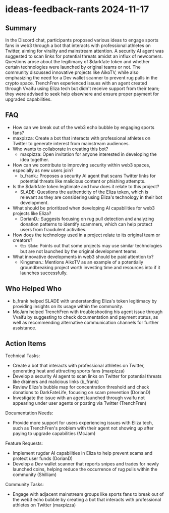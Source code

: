 # ideas-feedback-rants 2024-11-17

## Summary
 In the Discord chat, participants proposed various ideas to engage sports fans in web3 through a bot that interacts with professional athletes on Twitter, aiming for virality and mainstream attention. A security AI agent was suggested to scan links for potential threats amidst an influx of newcomers. Questions arose about the legitimacy of $darkfate token and whether certain technologies were launched by original teams or not. The community discussed innovative projects like AikoTV, while also emphasizing the need for a Dev wallet scanner to prevent rug pulls in the crypto space. TrenchFren experienced issues with an agent created through Vvaifu using Eliza tech but didn't receive support from their team; they were advised to seek help elsewhere and ensure proper payment for upgraded capabilities.

## FAQ
 - How can we break out of the web3 echo bubble by engaging sports fans?
  - maxpizza: Create a bot that interacts with professional athletes on Twitter to generate interest from mainstream audiences.
- Who wants to collaborate in creating this bot?
  - maxpizza: Open invitation for anyone interested in developing the idea together.
- How can we contribute to improving security within web3 spaces, especially as new users join?
  - b_frank.: Proposes a security AI agent that scans Twitter links for potential threats like malicious content or phishing attempts.
- Is the $darkfate token legitimate and how does it relate to this project?
  - SLADE: Questions the authenticity of the Eliza token, which is relevant as they are considering using Eliza's technology in their bot development.
- What should be prioritized when developing AI capabilities for web3 projects like Eliza?
  - DorianD.: Suggests focusing on rug pull detection and analyzing donation patterns to identify scammers, which can help protect users from fraudulent activities.
- How does the technology used in a project relate to its original team or creators?
  - 𝔈𝔵𝔢 𝔓𝔩𝔞𝔱𝔞: Points out that some projects may use similar technologies but are not launched by the original development teams.
- What innovative developments in web3 should be paid attention to?
  - Kingsman.: Mentions AikoTV as an example of a potentially groundbreaking project worth investing time and resources into if it launches successfully.

## Who Helped Who
 - b_frank helped SLADE with understanding Eliza's token legitimacy by providing insights on its usage within the community.
- McJam helped TrenchFren with troubleshooting his agent issue through Vvaifu by suggesting to check documentation and payment status, as well as recommending alternative communication channels for further assistance.

## Action Items
 Technical Tasks:
- Create a bot that interacts with professional athletes on Twitter, generating heat and attracting sports fans (maxpizza)
- Develop a security AI agent to scan links on Twitter for potential threats like drainers and malicious links (b_frank)
- Review Eliza's bubble map for concentration threshold and check donations to DarkFateLife, focusing on scam prevention (DorianD)
- Investigate the issue with an agent launched through vvaifu not appearing under user agents or posting via Twitter (TrenchFren)

Documentation Needs:
- Provide more support for users experiencing issues with Eliza tech, such as TrenchFren's problem with their agent not showing up after paying to upgrade capabilities (McJam)

Feature Requests:
- Implement rugdar AI capabilities in Eliza to help prevent scams and protect user funds (DorianD)
- Develop a Dev wallet scanner that reports snipes and trades for newly launched coins, helping reduce the occurrence of rug pulls within the community (Shilliam)

Community Tasks:
- Engage with adjacent mainstream groups like sports fans to break out of the web3 echo bubble by creating a bot that interacts with professional athletes on Twitter (maxpizza)

